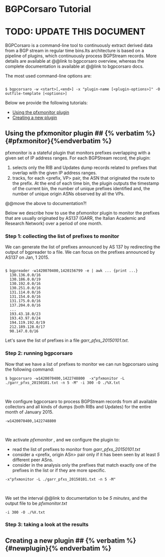 BGPCorsaro Tutorial
===================

<h1 class="text-danger">TODO: UPDATE THIS DOCUMENT</h1>

BGPCorsaro is a command-line tool  to continuously extract derived
data from a BGP stream in regular time bins.Its architecture is based
on a pipeline of plugins, which continuously process BGPStream records.
More details are available at @@link to bgpcorsaro overview, whereas
the complete documentation is available at @@link to bgpcorsaro docs.


The most used command-line options are:

~~~

$ bgpcorsaro -w <start>[,<end>] -x "plugin-name [<plugin-options>]" -O outfile-template [<options>]

~~~


Below we provide the following tutorials:

* [Using the pfxmonitor plugin](#pfxmonitor)
* [Creating a new plugin](#newplugin)


## Using the pfxmonitor plugin ##   {% verbatim %}{#pfxmonitor}{%endverbatim %}

pfxmonitor is a stateful plugin that monitors prefixes overlapping with a given set of IP address
ranges. For each BGPStream record, the plugin:

 1. selects only the RIB and Updates dump records related to prefixes
     that overlap with the given IP address ranges.
 2. tracks, for each <prefix, VP> pair, the ASN that originated the
     route to the prefix. At the end of each time bin, the plugin outputs
     the timestamp of the current bin, the number of unique prefixes
     identified and, the number of unique origin ASNs observed by all the VPs.

@@move the above to documentation?!

Below we describe how to use the pfxmonitor plugin to monitor the
prefixes that are usually originated by AS137 (GARR, the Italian
Academic and Research Network) over a period of one month.


### Step 1: collecting the list of prefixes to monitor

We can generate the list of prefixes announced by AS 137 by
redirecting the output of bgpreader to a file. We can focus on the
prefixes announced by AS137 on  Jan, 1 2015.

~~~

$ bgpreader -w1420070400,1420156799 -e | awk ... {print ...}
  130.136.0.0/16
  130.186.0.0/19
  130.192.0.0/16
  130.251.0.0/16
  131.114.0.0/16
  131.154.0.0/16
  131.175.0.0/16
  137.204.0.0/16
  ...
  193.43.18.0/23
  193.43.97.0/24
  194.119.192.0/19
  212.189.128.0/17
  90.147.0.0/16
~~~

Let's save the list of prefixes in a file *garr_pfxs_20150101.txt*.

### Step 2: running bgpcorsaro

Now that we have a list of prefixes to monitor we can run bgpcorsaro
using the following command:

~~~
$ bgpcorsaro -w1420070400,1422748800  -x"pfxmonitor -L ./garr_pfxs_20150101.txt -n 5 -M" -i 300 -O ./%X.txt
~~~

<br>

We configure bgpcorsaro to process BGPStream records from all
available collectors and all kinds of dumps (both RIBs and Updates)
for the entire month of January 2015.
~~~
-w1420070400,1422748800
~~~

<br>

We activate *pfxmonitor* , and we configure the plugin to:

* read the list of prefixes to monitor from *garr_pfxs_20150101.txt*
* consider a <prefix, origin ASn> pair only if it has been seen by at
   least *5* different peer ASns.
* consider in the analysis only the prefixes that match exactly one of the prefixes in
the list or if they are more specific.

~~~
-x"pfxmonitor -L ./garr_pfxs_20150101.txt -n 5 -M" 
~~~

<br>

We set the interval @@link to documentation to be *5 minutes*, and the
output file to be *pfxmonitor.txt*
~~~
-i 300 -O ./%X.txt
~~~



### Step 3: taking a look at the results



## Creating a new plugin ##   {% verbatim %}{#newplugin}{% endverbatim %}



